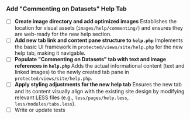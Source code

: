 ### Add "Commenting on Datasets" Help Tab

- [ ] **Create image directory and add optimized images**
      Establishes the location for visual assets (`images/help/commenting/`) and ensures they are web-ready for the new help section.
- [ ] **Add new tab link and content pane structure to `help.php`**
      Implements the basic UI framework in `protected/views/site/help.php` for the new help tab, making it navigable.
- [ ] **Populate "Commenting on Datasets" tab with text and image references in `help.php`**
      Adds the actual informational content (text and linked images) to the newly created tab pane in `protected/views/site/help.php`.
- [ ] **Apply styling adjustments for the new help tab**
      Ensures the new tab and its content visually align with the existing site design by modifying relevant LESS files (e.g., `less/pages/help.less`, `less/modules/tabs.less`).
- [ ] Write or update tests
